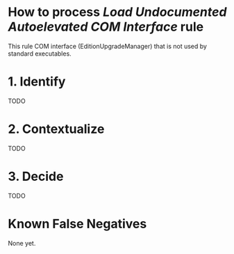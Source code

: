 # How to process *Load Undocumented Autoelevated COM Interface* rule
This rule COM interface (EditionUpgradeManager) that is not used by standard executables.

# 1. Identify
TODO

# 2. Contextualize
TODO

# 3. Decide
TODO

# Known False Negatives
None yet.
